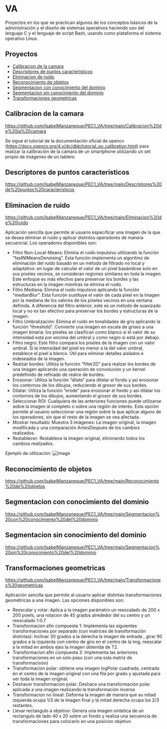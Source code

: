 # VA

Proyectos en los que se practican algunos de los conceptos básicos de la administración y el diseño de sistemas operativos haciendo uso del lenguaje C y el lenguaje de script Bash, usando como plataforma el sistema operativo Linux.


## Proyectos

* [Calibracion de la camara](#calibracion-de-la-camara)
* [Descriptores de puntos caracteristicos](#descriptores-de-puntos-caracteristicos)
* [Eliminacion de ruido](#Eliminacion-de-ruido)
* [Reconocimiento de objetos](#Reconocimiento-de-objetos)
* [Segmentacion con conocimiento del dominio](#Segmentacion-con-conocimiento-del-dominio)
* [Segmentacion sin conocimiento del dominio](#Segmentacion-sin-conocimiento-del-dominio)
* [Transformaciones geometricas](#Transformaciones-geometricas)

## Calibracion de la camara

https://github.com/IsabelManzaneque/PEC1_VA/tree/main/Calibracion%20de%20la%20camara

Se sigue el tutorial de la documentación oficial de opencv (https://docs.opencv.org/4.x/dc/dbb/tutorial_py_calibration.html) para realizar la calibración de la cámara de un smartphone utilizando un set propio de imágenes de un tablero.

## Descriptores de puntos caracteristicos

https://github.com/IsabelManzaneque/PEC1_VA/tree/main/Descriptores%20de%20puntos%20caracteristicos

## Eliminacion de ruido

https://github.com/IsabelManzaneque/PEC1_VA/tree/main/Eliminacion%20de%20ruido

Aplicación sencilla que permite al usuario especificar una imagen de la que se desea eliminar el ruido y aplicar distintos operadores de manera secuencial. Los operadores disponibles son: 

 - Filtro Non-Local-Means: Elimina el ruido impulsivo utilizando la función “fastNlMeansDenoising”. Esta función implementa un algoritmo de eliminación del ruido basado en un método de filtrado no local y adaptativo: en lugar de calcular el valor de un píxel basándose solo en sus píxeles vecinos, se consideran regiones similares en toda la imagen. Este enfoque es más efectivo para preservar los bordes y las estructuras en la imagen mientras se elimina el ruido.
 - Filtro Mediana: Elimina el ruido impulsivo aplicando la función “medianBlur”. Esta función sustituye el valor de cada píxel en la imagen por la mediana de los valores de los píxeles vecinos en una ventana definida. A diferencia del filtro anterior, este es un método de suavizado local y no es tan efectivo para preservar los bordes y estructuras de la imagen.
 - Filtro Umbralización: Elimina el ruido en tonalidades de gris aplicando la función “threshold”. Convierte una imagen en escala de grises a una imagen binaria: los píxeles
se clasifican como blanco si el valor de su intensidad está por encima del umbral y como negro si está por debajo.
- Filtro negro: Este filtro compara los píxeles de la imagen con un valor umbral. Si la intensidad del pixel es menor a la del valor umbral, establece el pixel a blanco. Útil para eliminar detalles aislados e indeseados de la imagen.
- Realzar bordes: Utiliza la función “filter2D” para realzar los bordes de una imagen aplicando una operación de convolución y un kernel predefinido de refinado de realce de bordes.
- Erosionar: Utiliza la función “dilate” para dilatar el fondo y así erosionar los contornos de los dibujos, reduciendo el grosor de sus bordes.
- Dilatar: Utiliza la función “erode” para erosionar el fondo y así dilatar los contornos de los dibujos, aumentando el grosor de sus bordes.
- Seleccionar ROI: Cualquiera de las anteriores funciones puede utilizarse sobre la imagen al completo o sobre una región de interés. Esta opción permite al usuario seleccionar una región sobre la que aplicar alguno de los operadores, sin que el resto de la imagen se vea afectada.
- Mostrar resultado: Muestra 3 imágenes: La imagen original, la imagen modificada y una comparación AntesDespués de los cambios realizados.
- Restablecer: Restablece la imagen original, eliminando todos los cambios realizados.

Ejemplo de utilización:
![image](https://github.com/IsabelManzaneque/PEC1_VA/assets/86284395/cce604f3-d0ce-452f-97dc-94fe22909b18)




## Reconocimiento de objetos

https://github.com/IsabelManzaneque/PEC1_VA/tree/main/Reconocimiento%20de%20objetos

## Segmentacion con conocimiento del dominio

https://github.com/IsabelManzaneque/PEC1_VA/tree/main/Segmentacion%20con%20conocimiento%20del%20dominio

## Segmentacion sin conocimiento del dominio

https://github.com/IsabelManzaneque/PEC1_VA/tree/main/Segmentacion%20sin%20conocimiento%20del%20dominio

## Transformaciones geometricas

https://github.com/IsabelManzaneque/PEC1_VA/tree/main/Transformaciones%20geometricas

Aplicación sencilla que permite al usuario aplicar distintas transformaciones geométricas a una imagen. Las opciones disponibles son: 

- Reescalar y rotar: Aplica a la imagen parámetro un reescalado de 200 x 200 pixels, una rotacion de 45 grados alrededor del su centro y un reescalado 1:0.7
- Transformacion afin compuesta 1:  Implementa las siguientes transformaciones por separado (con matrices de transformación distintas): Inclinar 30 grados a la derecha la imagen de entrada , girar 90 grados a la izquierda con centro de giro en el centro de la img, reescalar a la mitad en ambos ejes la imagen obtenida de T2. 
- Transformacion afin compuesta 2: Implementa las anteriores transformaciones en un solo paso (con una sola matriz de transformacioón)
- Transformacion polar: obtiene una imagen logPolar cuadrada, centrada en el centro de la imagen original con una fila por grado y ajustada para ver toda la imagen original. 
- Deshacer transformacion polar: Deshace una transformación polar aplicada a una imagen realizando la transformación inversa
- Transformacion no lineal:  Deforma la imagen de manera que su mitad izquierda ocupa 1/3 de la imagen final y la mitad derecha ocupa los 2/3 restantes. 
- Llevar rectangulo a objetivo: Genera una imagen sintetica de un rectangulo de lado 40 x 20 sobre un fondo y realiza una secuencia de transformaciones para colocarlo en una posicion objetivo 

